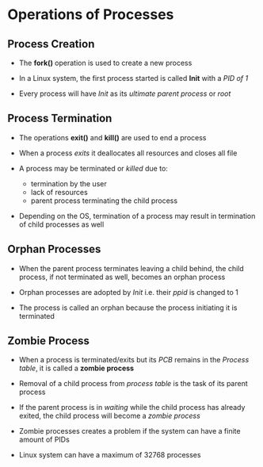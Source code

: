 # Operations of Processes

## Process Creation

- The **fork()** operation is used to create a new process

- In a Linux system, the first process started is called **Init** with a *PID of 1*

- Every process will have *Init* as its *ultimate parent process* or *root*

## Process Termination

- The operations **exit()** and **kill()** are used to end a process

- When a process *exits* it deallocates all resources and closes all file

- A process may be terminated or *killed* due to:
  - termination by the user
  - lack of resources
  - parent process terminating the child process

- Depending on the OS, termination of a process may result in termination of
child processes as well

## Orphan Processes

- When the parent process terminates leaving a child behind, the child process,
if not terminated as well, becomes an orphan process

- Orphan processes are adopted by *Init* i.e. their *ppid* is changed to 1

- The process is called an orphan because the process initiating it is terminated

## Zombie Process

- When a process is terminated/exits but its *PCB* remains in the *Process table*,
it is called a **zombie process**

- Removal of a child process from  *process table* is the task of its parent process

- If the parent process is in *waiting* while the child process has already exited,
the child process will become a *zombie process*

- Zombie processes creates a problem if the system can have a finite amount of PIDs

- Linux system can have a maximum of 32768 processes
